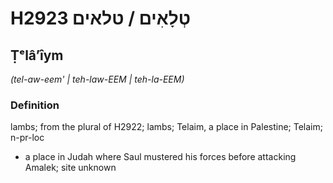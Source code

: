 # H2923 טְלָאִים / טלאים

## Ṭᵉlâʼîym

_(tel-aw-eem' | teh-law-EEM | teh-la-EEM)_

### Definition

lambs; from the plural of H2922; lambs; Telaim, a place in Palestine; Telaim; n-pr-loc

- a place in Judah where Saul mustered his forces before attacking Amalek; site unknown
